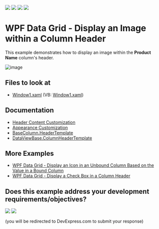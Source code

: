 <!-- default badges list -->
![](https://img.shields.io/endpoint?url=https://codecentral.devexpress.com/api/v1/VersionRange/128649936/24.2.1%2B)
[![](https://img.shields.io/badge/Open_in_DevExpress_Support_Center-FF7200?style=flat-square&logo=DevExpress&logoColor=white)](https://supportcenter.devexpress.com/ticket/details/E1629)
[![](https://img.shields.io/badge/📖_How_to_use_DevExpress_Examples-e9f6fc?style=flat-square)](https://docs.devexpress.com/GeneralInformation/403183)
[![](https://img.shields.io/badge/💬_Leave_Feedback-feecdd?style=flat-square)](#does-this-example-address-your-development-requirementsobjectives)
<!-- default badges end -->
# WPF Data Grid - Display an Image within a Column Header

This example demonstrates how to display an image within the **Product Name** column's header.

![image](https://user-images.githubusercontent.com/65009440/173342871-296ac952-73b7-4d28-9d5b-e92a41455a3e.png)

<!-- default file list -->
## Files to look at

* [Window1.xaml](./CS/DXGrid_DisplayHeaderImage/Window1.xaml) (VB: [Window1.xaml](./VB/DXGrid_DisplayHeaderImage/Window1.xaml))

<!-- default file list end -->

## Documentation

* [Header Content Customization](https://docs.devexpress.com/WPF/119135/controls-and-libraries/data-grid/appearance-customization/column-header-customization/header-content-customization)
* [Appearance Customization](https://docs.devexpress.com/WPF/6152/controls-and-libraries/data-grid/appearance-customization)
* [BaseColumn.HeaderTemplate](https://docs.devexpress.com/WPF/DevExpress.Xpf.Grid.BaseColumn.HeaderTemplate)
* [DataViewBase.ColumnHeaderTemplate](https://docs.devexpress.com/WPF/DevExpress.Xpf.Grid.DataViewBase.ColumnHeaderTemplate)

## More Examples

* [WPF Data Grid - Display an Icon in an Unbound Column Based on the Value in a Bound Column](https://github.com/DevExpress-Examples/how-to-display-an-icon-in-an-unbound-column-based-on-the-value-stored-in-a-bound-column-e1266)
* [WPF Data Grid - Display a Check Box in a Column Header](https://github.com/DevExpress-Examples/how-to-display-a-check-box-within-column-headers-e1517)
<!-- feedback -->
## Does this example address your development requirements/objectives?

[<img src="https://www.devexpress.com/support/examples/i/yes-button.svg"/>](https://www.devexpress.com/support/examples/survey.xml?utm_source=github&utm_campaign=how-to-display-an-image-within-a-column-header-e1629&~~~was_helpful=yes) [<img src="https://www.devexpress.com/support/examples/i/no-button.svg"/>](https://www.devexpress.com/support/examples/survey.xml?utm_source=github&utm_campaign=how-to-display-an-image-within-a-column-header-e1629&~~~was_helpful=no)

(you will be redirected to DevExpress.com to submit your response)
<!-- feedback end -->
